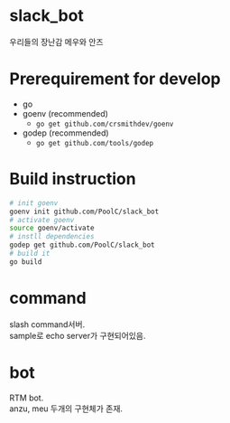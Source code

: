 # slack_bot
우리들의 장난감 메우와 안즈

# Prerequirement for develop
- go
- goenv (recommended)
  - `go get github.com/crsmithdev/goenv`
- godep (recommended)
  - `go get github.com/tools/godep`

# Build instruction
```bash
# init goenv
goenv init github.com/PoolC/slack_bot
# activate goenv
source goenv/activate
# instll dependencies
godep get github.com/PoolC/slack_bot
# build it
go build
```

# command
slash command서버.  
sample로 echo server가 구현되어있음.

# bot
RTM bot.  
anzu, meu 두개의 구현체가 존재. 
